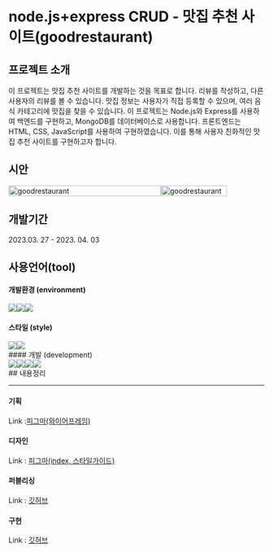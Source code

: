 # node.js+express CRUD - 맛집 추천 사이트(goodrestaurant)



## 프로젝트 소개

이 프로젝트는 맛집 추천 사이트를 개발하는 것을 목표로 합니다. 리뷰를 작성하고, 다른 사용자의 리뷰를 볼 수 있습니다. 맛집 정보는 사용자가 직접 등록할 수 있으며, 여러 음식 카테고리에 맛집을 찾을 수 있습니다. 이 프로젝트는 Node.js와 Express를 사용하여 백엔드를 구현하고, MongoDB를 데이터베이스로 사용합니다. 프론트엔드는 HTML, CSS, JavaScript를 사용하여 구현하였습니다. 이를 통해 사용자 친화적인 맛집 추천 사이트를 구현하고자 합니다.

## 시안

<div style="display:flex">
  <img src="https://img1.daumcdn.net/thumb/R1280x0/?scode=mtistory2&fname=https%3A%2F%2Fblog.kakaocdn.net%2Fdn%2FdePdAL%2Fbtr7OPxEx7N%2FQ7cUHwUvZ3rh1CHhOskcm0%2Fimg.png" width="300px" height="30%" title="메인시안" alt="goodrestaurant">
  <img src="https://img1.daumcdn.net/thumb/R1280x0/?scode=mtistory2&fname=https%3A%2F%2Fblog.kakaocdn.net%2Fdn%2FbZDFAI%2Fbtr7MUlUXvy%2FOqqB2Kw72dbEFc91eJZd2K%2Fimg.png" width="130px" height="30%" title="반응형시안" alt="goodrestaurant">
</div>

## 개발기간

2023.03. 27 - 2023. 04. 03

## 사용언어(tool)

#### 개발환경 (environment)
<div style="display:flex">
<img src="https://img.shields.io/badge/visual studio code-007ACC?style=for-the-badge&logo=visual studio code&logoColor=white">
<img src="https://img.shields.io/badge/github-181717?style=for-the-badge&logo=github&logoColor=white">
<img src="https://img.shields.io/badge/git-F05032?style=for-the-badge&logo=git&logoColor=white">
</div>

#### 스타일 (style)
<div style="display:flex">
<img src="https://img.shields.io/badge/html5-E34F26?style=for-the-badge&logo=html5&logoColor=white">
 <img src="https://img.shields.io/badge/css-1572B6?style=for-the-badge&logo=css3&logoColor=white">
</div>
#### 개발 (development)
<div style="display:flex">
<img src="https://img.shields.io/badge/javascript-F7DF1E?style=for-the-badge&logo=javascript&logoColor=black">
<img src="https://img.shields.io/badge/node.js-339933?style=for-the-badge&logo=Node.js&logoColor=white">
<img src="https://img.shields.io/badge/mongoDB-47A248?style=for-the-badge&logo=MongoDB&logoColor=white">
<img src="https://img.shields.io/badge/express-000000?style=for-the-badge&logo=express&logoColor=white">
</div>
## 내용정리

---

#### 기획

Link :[피그마(와이어프레임)](https://www.figma.com/file/W42Cb9WC8BdGCTiYGUqS7U/%ED%8D%BC%ED%94%8C%EB%8F%85?node-id=0%3A1&t=t6eYg1JD7YOzNcmC-1)

#### 디자인

Link : [피그마(index, 스타일가이드)](https://www.figma.com/file/Xx41gDnnYUhInRNnO3GZpa/%EC%84%9C%ED%83%9C%EA%B7%9C_%ED%8D%BC%ED%94%8C%EB%8F%8501?node-id=0%3A1&t=6TxV06T3aFDbhlBi-1)

#### 퍼블리싱

Link : [깃허브](https://github.com/seotk/project3)

#### 구현

Link : [깃허브](https://github.com/seotk/project3)

<!-- |index 페이지|소개 페이지|
|:------:|:------:|
|테스트1|테스트2|
|구독페이지_1|구독페이지_2|
|테스트1|테스트2|
|구독페이지_3|결제 페이지|
|테스트1|테스트2| -->
